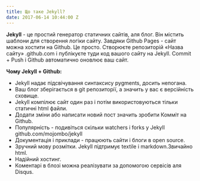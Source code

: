 ```yaml
---
title: Що таке Jekyll?
date: 2017-06-14 10:44:00 Z
---
```


**Jekyll** - це простий генератор статичних сайтів, аля блог. Він містить шаблони для створення логіки сайту. Завдяки Github Pages - сайт можна хостити на Github. Це просто. Створюєте репозиторій «Назва сайту» .github.com і публікуєте туди код вашого сайту на Jekyll. Commit + Push і Github автоматично оновлює ваш сайт.  
  
**Чому Jekyll + Github:**  

+ Jekyll надає підсвічування синтаксису pygments, досить непогана.  
+ Ваш блог зберігається в git репозиторії, а значить у вас є версійність сховище.  
+ Jekyll компілює сайт один раз і потім використовуються тільки статичні html файли.  
+ Додати зміни або написати новий пост значить зробити Комміт на Github.  
+ Популярність - подивіться скільки watchers і forks у Jekyll github.com/mojombo/jekyll  
+ Документація і приклади - працюють сайти і блоги в open source.  
+ Зручний мову розмітки. Jekyll підтримує textile і markdown.Звичайно html.  
+ Надійний хостинг.  
+ Коментарі в блозі можна реалізувати за допомогою сервісів аля Disqus.  
